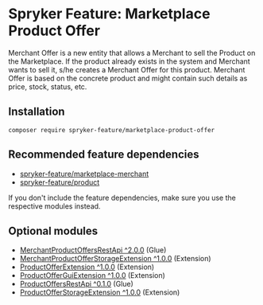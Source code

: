 # Spryker Feature: Marketplace Product Offer

Merchant Offer is a new entity that allows a Merchant to sell the Product on the Marketplace. If the product already exists in the system and Merchant wants to sell it, s/he creates a Merchant Offer for this product. Merchant Offer is based on the concrete product and might contain such details as price, stock, status, etc.

## Installation

```
composer require spryker-feature/marketplace-product-offer
```

## Recommended feature dependencies
- [spryker-feature/marketplace-merchant](https://github.com/spryker-feature/marketplace-merchant)
- [spryker-feature/product](https://github.com/spryker-feature/product)

If you don't include the feature dependencies, make sure you use the respective modules instead.

## Optional modules
- [MerchantProductOffersRestApi ^2.0.0](https://github.com/spryker/merchant-product-offers-rest-api) (Glue)
- [MerchantProductOfferStorageExtension ^1.0.0](https://github.com/spryker/merchant-product-offer-storage-extension) (Extension)
- [ProductOfferExtension ^1.0.0](https://github.com/spryker/product-offer-extension) (Extension)
- [ProductOfferGuiExtension ^1.0.0](https://github.com/spryker/product-offer-gui-extension) (Extension)
- [ProductOffersRestApi ^0.1.0](https://github.com/spryker/product-offers-rest-api) (Glue)
- [ProductOfferStorageExtension ^1.0.0](https://github.com/spryker/product-offer-storage-extension) (Extension)
